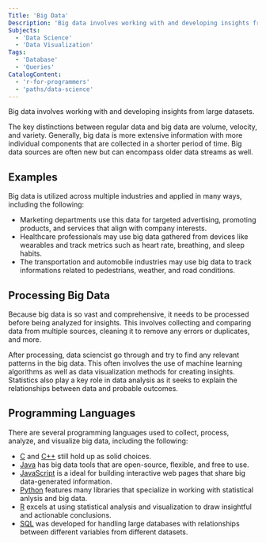```yaml
---
Title: 'Big Data'
Description: 'Big data involves working with and developing insights from large datasets.'
Subjects:
  - 'Data Science'
  - 'Data Visualization'
Tags:
  - 'Database'
  - 'Queries'
CatalogContent:
  - 'r-for-programmers'
  - 'paths/data-science'
---
```


<link rel="canonical" href="https://www.codecademy.com/resources/blog/what-is-big-data/" />

Big data involves working with and developing insights from large datasets.

The key distinctions between regular data and big data are volume, velocity, and variety. Generally, big data is more extensive information with more individual components that are collected in a shorter period of time. Big data sources are often new but can encompass older data streams as well.

## Examples

Big data is utilized across multiple industries and applied in many ways, including the following:

- Marketing departments use this data for targeted advertising, promoting products, and services that align with company interests.
- Healthcare professionals may use big data gathered from devices like wearables and track metrics such as heart rate, breathing, and sleep habits.
- The transportation and automobile industries may use big data to track informations related to pedestrians, weather, and road conditions.

## Processing Big Data

Because big data is so vast and comprehensive, it needs to be processed before being analyzed for insights. This involves collecting and comparing data from multiple sources, cleaning it to remove any errors or duplicates, and more.

After processing, data sciencist go through and try to find any relevant patterns in the big data. This often involves the use of machine learning algorithms as well as data visualization methods for creating insights. Statistics also play a key role in data analysis as it seeks to explain the relationships between data and probable outcomes.

## Programming Languages

There are several programming languages used to collect, process, analyze, and visualize big data, including the following:

- [C](https://www.codecademy.com/resources/docs/c) and [C++](https://www.codecademy.com/resources/docs/cpp) still hold up as solid choices.
- [Java](https://www.codecademy.com/resources/docs/java) has big data tools that are open-source, flexible, and free to use.
- [JavaScript](https://www.codecademy.com/resources/docs/javascript) is a ideal for building interactive web pages that share big data-generated information.
- [Python](https://www.codecademy.com/resources/docs/python) features many libraries that specialize in working with statistical anlysis and big data.
- [R](https://www.codecademy.com/resources/docs/r) excels at using statistical analysis and visualization to draw insightful and actionable conclusions.
- [SQL](https://www.codecademy.com/resources/docs/sql) was developed for handling large databases with relationships between different variables from different datasets.
